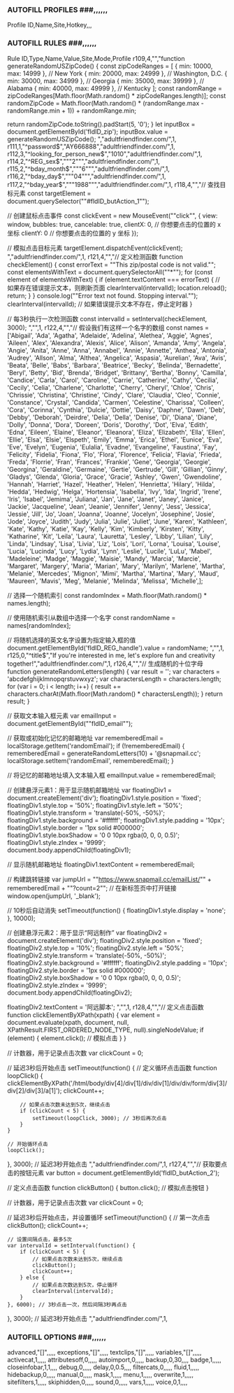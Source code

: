 ### AUTOFILL PROFILES ###,,,,,,
Profile ID,Name,Site,Hotkey,,,
### AUTOFILL RULES ###,,,,,,
Rule ID,Type,Name,Value,Site,Mode,Profile
r109,4,"","function generateRandomUSZipCode() {
  const zipCodeRanges = [
    { min: 10000, max: 14999 }, // New York
    { min: 20000, max: 24999 }, // Washington, D.C.
    { min: 30000, max: 34999 }, // Georgia
    { min: 35000, max: 39999 }, // Alabama
    { min: 40000, max: 49999 }, // Kentucky
  ];
  const randomRange = zipCodeRanges[Math.floor(Math.random() * zipCodeRanges.length)];
  const randomZipCode = Math.floor(Math.random() * (randomRange.max - randomRange.min + 1)) + randomRange.min;

  return randomZipCode.toString().padStart(5, '0'); 
}
let inputBox = document.getElementById('fldID_zip');
inputBox.value = generateRandomUSZipCode();
","adultfriendfinder.com/",1,
r111,1,"^password$","AY666888","adultfriendfinder.com/",1,
r112,3,"^looking_for_person_new$","1010","adultfriendfinder.com/",1,
r114,2,"^REG_sex$","""2""","adultfriendfinder.com/",1,
r115,2,"^bday_month$","""6""","adultfriendfinder.com/",1,
r116,2,"^bday_day$","""04""","adultfriendfinder.com/",1,
r117,2,"^bday_year$","""1988""","adultfriendfinder.com/",1,
r118,4,"","// 查找目标元素
const targetElement = document.querySelector(""#fldID_butAction_1"");

// 创建鼠标点击事件
const clickEvent = new MouseEvent(""click"", {
  view: window,
  bubbles: true,
  cancelable: true,
  clientX: 0, // 你想要点击的位置的 x 坐标
  clientY: 0  // 你想要点击的位置的 y 坐标
});

// 模拟点击目标元素
targetElement.dispatchEvent(clickEvent);
","adultfriendfinder.com/",1,
r121,4,"","// 定义检测函数
function checkElement() {
    const errorText = ""This zip/postal code is not valid."";
    const elementsWithText = document.querySelectorAll(""*"");
    for (const element of elementsWithText) {
        if (element.textContent === errorText) {
            // 如果存在错误提示文本，则刷新页面
            clearInterval(intervalId);
            location.reload();
            return;
        }
    }
    console.log(""Error text not found. Stopping interval."");
    clearInterval(intervalId); // 如果错误提示文本不存在，停止定时器
}

// 每3秒执行一次检测函数
const intervalId = setInterval(checkElement, 3000);
","",1,
r122,4,"","// 假设我们有这样一个名字的数组
const names = ['Abigail',
'Ada',
'Agatha',
'Adelaide',
'Adelina',
'Alethea',
'Aggie',
'Agnes',
'Aileen',
'Alex',
'Alexandra',
'Alexis',
'Alice',
'Alison',
'Amanda',
'Amy',
'Angela',
'Angie',
'Anita',
'Anne',
'Anna',
'Annabel',
'Annie',
'Annette',
'Anthea',
'Antonia',
'Audrey',
'Allson',
'Alma',
'Althea',
'Angelica',
'Aspasia',
'Aurelian',
'Ava',
'Avis',
'Beata',
'Belle',
'Babs',
'Barbara',
'Beatrice',
'Becky',
'Belinda',
'Bernadette',
'Beryl',
'Betty',
'Bid',
'Brenda',
'Bridget',
'Brittany',
'Bertha',
'Bonny',
'Camilla',
'Candice',
'Carla',
'Carol',
'Caroline',
'Carrie',
'Catherine',
'Cathy',
'Cecilia',
'Cecily',
'Celia',
'Charlene',
'Charlotte',
'Cherry',
'Cheryl',
'Chloe',
'Chris',
'Chrissie',
'Christina',
'Christine',
'Cindy',
'Clare',
'Claudia',
'Cleo',
'Connie',
'Constance',
'Crystal',
'Candida',
'Carmen',
'Celestine',
'Charissa',
'Colleen',
'Cora',
'Corinna',
'Cynthia',
'Dulcie',
'Dottie',
'Daisy',
'Daphne',
'Dawn',
'Deb',
'Debby',
'Deborah',
'Deirdre',
'Delia',
'Della',
'Denise',
'Di',
'Diana',
'Diane',
'Dolly',
'Donna',
'Dora',
'Doreen',
'Doris',
'Dorothy',
'Dot',
'Elva',
'Edith',
'Edna',
'Eileen',
'Elaine',
'Eleanor',
'Eleanora',
'Eliza',
'Elizabeth',
'Ella',
'Ellen',
'Ellie',
'Elsa',
'Elsie',
'Elspeth',
'Emily',
'Emma',
'Erica',
'Ethel',
'Eunice',
'Eva',
'Eve',
'Evelyn',
'Eugenia',
'Eulalia',
'Evadne',
'Evangeline',
'Faustina',
'Fay',
'Felicity',
'Fidelia',
'Fiona',
'Flo',
'Flora',
'Florence',
'Felicia',
'Flavia',
'Frieda',
'Freda',
'Florrie',
'Fran',
'Frances',
'Frankie',
'Gene',
'Georgia',
'Georgie',
'Georgina',
'Geraldine',
'Germaine',
'Gertie',
'Gertrude',
'Gill',
'Gillian',
'Ginny',
'Gladys',
'Glenda',
'Gloria',
'Grace',
'Gracie',
'Ashley',
'Gwen',
'Gwendoline',
'Hannah',
'Harriet',
'Hazel',
'Heather',
'Helen',
'Henrietta',
'Hilary',
'Hilda',
'Hedda',
'Hedwig',
'Helga',
'Hortensia',
'Isabella',
'Ivy',
'Ida',
'Ingrid',
'Irene',
'Iris',
'Isabel',
'Jemima',
'Juliana',
'Jan',
'Jane',
'Janet',
'Janey',
'Janice',
'Jackie',
'Jacqueline',
'Jean',
'Jeanie',
'Jennifer',
'Jenny',
'Jess',
'Jessica',
'Jessie',
'Jill',
'Jo',
'Joan',
'Joanna',
'Joanne',
'Jocelyn',
'Josephine',
'Josie',
'Jode',
'Joyce',
'Judith',
'Judy',
'Julia',
'Julie',
'Juliet',
'June',
'Karen',
'Kathleen',
'Kate',
'Kathy',
'Katie',
'Kay',
'Kelly',
'Kim',
'Kimberly',
'Kirsten',
'Kitty',
'Katharine',
'Kit',
'Leila',
'Laura',
'Lauretta',
'Lesley',
'Libby',
'Lilian',
'Lily',
'Linda',
'Lindsay',
'Lisa',
'Livia',
'Liz',
'Lois',
'Lori',
'Lorna',
'Louisa',
'Louise',
'Lucia',
'Lucinda',
'Lucy',
'Lydia',
'Lynn',
'Leslie',
'Lucile',
'LuLu',
'Mabel',
'Madeleine',
'Madge',
'Maggie',
'Maisie',
'Mandy',
'Marcia',
'Marcie',
'Margaret',
'Margery',
'Maria',
'Marian',
'Mary',
'Marilyn',
'Marlene',
'Martha',
'Melanie',
'Mercedes',
'Mignon',
'Mimi',
'Martha',
'Martina',
'Mary',
'Maud',
'Maureen',
'Mavis',
'Meg',
'Melanie',
'Melinda',
'Melissa',
'Michelle',];

// 选择一个随机索引
const randomIndex = Math.floor(Math.random() * names.length);

// 使用随机索引从数组中选择一个名字
const randomName = names[randomIndex];

// 将随机选择的英文名字设置为指定输入框的值
document.getElementById('fldID_REG_handle').value = randomName;
","",1,
r125,0,"^title$","If you're interested in me, let's explore fun and creativity together!","adultfriendfinder.com/",1,
r126,4,"","// 生成随机的十位字母
function generateRandomLetters(length) {
  var result = '';
  var characters = 'abcdefghijklmnopqrstuvwxyz';
  var charactersLength = characters.length;
  for (var i = 0; i < length; i++) {
    result += characters.charAt(Math.floor(Math.random() * charactersLength));
  }
  return result;
}

// 获取文本输入框元素
var emailInput = document.getElementById(""fldID_email"");

// 获取或初始化记忆的邮箱地址
var rememberedEmail = localStorage.getItem('randomEmail');
if (!rememberedEmail) {
    rememberedEmail = generateRandomLetters(10) + '@snapmail.cc';
    localStorage.setItem('randomEmail', rememberedEmail);
}

// 将记忆的邮箱地址填入文本输入框
emailInput.value = rememberedEmail;

// 创建悬浮元素1：用于显示随机邮箱地址
var floatingDiv1 = document.createElement('div');
floatingDiv1.style.position = 'fixed';
floatingDiv1.style.top = '50%';
floatingDiv1.style.left = '50%';
floatingDiv1.style.transform = 'translate(-50%, -50%)';
floatingDiv1.style.background = '#ffffff';
floatingDiv1.style.padding = '10px';
floatingDiv1.style.border = '1px solid #000000';
floatingDiv1.style.boxShadow = '0 0 10px rgba(0, 0, 0, 0.5)';
floatingDiv1.style.zIndex = '9999';
document.body.appendChild(floatingDiv1);

// 显示随机邮箱地址
floatingDiv1.textContent = rememberedEmail;

// 构建跳转链接
var jumpUrl = ""https://www.snapmail.cc/emailList/"" + rememberedEmail + ""?count=2"";
// 在新标签页中打开链接
window.open(jumpUrl, '_blank');

// 10秒后自动消失
setTimeout(function() {
  floatingDiv1.style.display = 'none';
}, 10000);

// 创建悬浮元素2：用于显示“阿远制作”
var floatingDiv2 = document.createElement('div');
floatingDiv2.style.position = 'fixed';
floatingDiv2.style.top = '10%';
floatingDiv2.style.left = '50%';
floatingDiv2.style.transform = 'translate(-50%, -50%)';
floatingDiv2.style.background = '#ffffff';
floatingDiv2.style.padding = '10px';
floatingDiv2.style.border = '1px solid #000000';
floatingDiv2.style.boxShadow = '0 0 10px rgba(0, 0, 0, 0.5)';
floatingDiv2.style.zIndex = '9999';
document.body.appendChild(floatingDiv2);

floatingDiv2.textContent = '阿远脚本';
","",1,
r128,4,"","// 定义点击函数
function clickElementByXPath(xpath) {
    var element = document.evaluate(xpath, document, null, XPathResult.FIRST_ORDERED_NODE_TYPE, null).singleNodeValue;
    if (element) {
        element.click(); // 模拟点击
    }
}

// 计数器，用于记录点击次数
var clickCount = 0;

// 延迟3秒后开始点击
setTimeout(function() {
    // 定义循环点击函数
    function loopClick() {
        clickElementByXPath('/html/body/div[4]/div[1]/div/div[1]/div/div/form/div[3]/div[2]/div[3]/a[1]');
        clickCount++;

        // 如果点击次数未达到5次，继续点击
        if (clickCount < 5) {
            setTimeout(loopClick, 3000); // 3秒后再次点击
        }
    }

    // 开始循环点击
    loopClick();
}, 3000); // 延迟3秒开始点击
","adultfriendfinder.com/",1,
r127,4,"","// 获取要点击的按钮元素
var button = document.getElementById('fldID_butAction_2');

// 定义点击函数
function clickButton() {
    button.click(); // 模拟点击按钮
}

// 计数器，用于记录点击次数
var clickCount = 0;

// 延迟3秒后开始点击，并设置循环
setTimeout(function() {
    // 第一次点击
    clickButton();
    clickCount++;

    // 设置间隔点击，最多5次
    var intervalId = setInterval(function() {
        if (clickCount < 5) {
            // 如果点击次数未达到5次，继续点击
            clickButton();
            clickCount++;
        } else {
            // 如果点击次数达到5次，停止循环
            clearInterval(intervalId);
        }
    }, 6000); // 3秒点击一次，然后间隔3秒再点击
}, 3000); // 延迟3秒开始点击
","adultfriendfinder.com/",1,
### AUTOFILL OPTIONS ###,,,,,,
advanced,"[]",,,,,
exceptions,"[]",,,,,
textclips,"[]",,,,,
variables,"[]",,,,,
activecat,1,,,,,
attributesoff,0,,,,,
autoimport,0,,,,,
backup,0,30,,,,
badge,1,,,,,
closeinfobar,1,1,,,,
debug,0,,,,,
delay,0,0.5,,,,
filtercats,0,,,,,
fluid,1,,,,,
hidebackup,0,,,,,
manual,0,,,,,
mask,1,,,,,
menu,1,,,,,
overwrite,1,,,,,
sitefilters,1,,,,,
skiphidden,0,,,,,
sound,0,,,,,
vars,1,,,,,
voice,0,1,,,,
